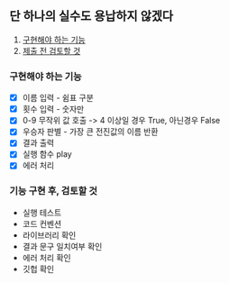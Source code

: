 ## 단 하나의 실수도 용납하지 않겠다

1. [구현해야 하는 기능](#구현해야-하는-기능)
2. [제출 전 검토할 것](#기능-구현-후-검토할-것)

### 구현해야 하는 기능

- [x] 이름 입력 - 쉼표 구분
- [x] 횟수 입력 - 숫자만
- [x] 0-9 무작위 값 호출 -> 4 이상일 경우 True, 아닌경우 False
- [x] 우승자 판별 - 가장 큰 전진값의 이름 반환
- [x] 결과 출력
- [x] 실행 함수 play
- [x] 에러 처리

### 기능 구현 후, 검토할 것

- 실행 테스트
- 코드 컨벤션
- 라이브러리 확인
- 결과 문구 일치여부 확인
- 에러 처리 확인
- 깃헙 확인
